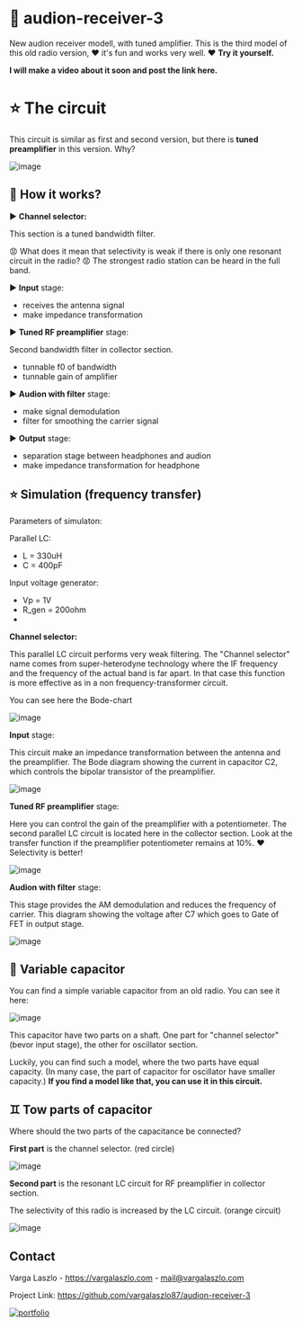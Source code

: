 # 🚀 audion-receiver-3

New audion receiver modell, with tuned amplifier. This is the third model of this old radio version, ❤️ it's fun and works very well. ❤️ **Try it yourself.**

**I will make a video about it soon and post the link here.**

# ⭐ The circuit

This circuit is similar as first and second version, but there is **tuned preamplifier** in this version. Why?

![image](https://github.com/user-attachments/assets/08c44f44-f1ee-4207-9c09-9d120852517b)

## 📐 How it works?

▶️ **Channel selector:** 

This section is a tuned bandwidth filter. 

😡 What does it mean that selectivity is weak if there is only one resonant circuit in the radio? 😡 The strongest radio station can be heard in the full band. 

▶️ **Input** stage:

  - receives the antenna signal
  - make impedance transformation

▶️ **Tuned RF preamplifier** stage:

Second bandwidth filter in collector section.

  - tunnable f0 of bandwidth
  - tunnable gain of amplifier

▶️ **Audion with filter** stage:

  - make signal demodulation
  - filter for smoothing the carrier signal

▶️ **Output** stage:

  - separation stage between headphones and audion
  - make impedance transformation for headphone

## ⭐ Simulation (frequency transfer)

Parameters of simulaton:

Parallel LC:
- L = 330uH
- C = 400pF

Input voltage generator:
- Vp = 1V
- R_gen = 200ohm
- 
**Channel selector:**

This parallel LC circuit performs very weak filtering. The "Channel selector" name comes from super-heterodyne technology where the IF frequency and the frequency of the actual band is far apart. In that case this function is more effective as in a non frequency-transformer circuit.

You can see here the Bode-chart

![image](https://github.com/user-attachments/assets/ea0b8126-370e-4f37-97fd-293203dc166e)

**Input** stage:

This circuit make an impedance transformation between the antenna and the preamplifier. The Bode diagram showing the current in capacitor C2, which controls the bipolar transistor of the preamplifier.

![image](https://github.com/user-attachments/assets/0265fce7-7fef-4710-bd2e-a97db8ab18cc)

**Tuned RF preamplifier** stage:

Here you can control the gain of the preamplifier with a potentiometer. The second parallel LC circuit is located here in the collector section. Look at the transfer function if the preamplifier potentiometer remains at 10%. ❤️ Selectivity is better!

![image](https://github.com/user-attachments/assets/4ef140b7-c7a6-45d8-b486-a833fe05acce)

**Audion with filter** stage:

This stage provides the AM demodulation and reduces the frequency of carrier. This diagram showing the voltage after C7 which goes to Gate of FET in output stage.

![image](https://github.com/user-attachments/assets/487e15c2-eefa-47d4-b79a-c2e1bde7445a)

## 🔀 Variable capacitor

You can find a simple variable capacitor from an old radio. You can see it here:

![image](https://github.com/user-attachments/assets/5c950bc2-e86f-4a89-848e-30a9ef93c83f)

This capacitor have two parts on a shaft. One part for "channel selector" (bevor input stage), the other for oscillator section.

Luckily, you can find such a model, where the two parts have equal capacity. (In many case, the part of capacitor for oscillator have smaller capacity.) **If you find a model like that, you can use it in this circuit.**

## ♊ Tow parts of capacitor

Where should the two parts of the capacitance be connected?

**First part** is the channel selector. (red circle) 

![image](https://github.com/user-attachments/assets/237be0cf-63e5-4bec-8b60-c240e6e7c56b)

**Second part** is the resonant LC circuit for RF preamplifier in collector section.

The selectivity of this radio is increased by the LC circuit. (orange circuit)

![image](https://github.com/user-attachments/assets/cffae2a8-1ed9-4a8d-ade1-bf8c14fc95b3)


## Contact

Varga Laszlo - https://vargalaszlo.com - mail@vargalaszlo.com

Project Link: https://github.com/vargalaszlo87/audion-receiver-3

[![portfolio](https://img.shields.io/badge/my_portfolio-000?style=for-the-badge&logo=ko-fi&logoColor=white)](http://vargalaszlo.com)
